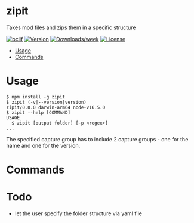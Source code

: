 zipit
=====

Takes mod files and zips them in a specific structure

[![oclif](https://img.shields.io/badge/cli-oclif-brightgreen.svg)](https://oclif.io)
[![Version](https://img.shields.io/npm/v/zipit.svg)](https://npmjs.org/package/zipit)
[![Downloads/week](https://img.shields.io/npm/dw/zipit.svg)](https://npmjs.org/package/zipit)
[![License](https://img.shields.io/npm/l/zipit.svg)](https://github.com/andreasrossa/zipit/blob/master/package.json)

<!-- toc -->
* [Usage](#usage)
* [Commands](#commands)
<!-- tocstop -->
# Usage
<!-- usage -->
```sh-session
$ npm install -g zipit
$ zipit (-v|--version|version)
zipit/0.0.0 darwin-arm64 node-v16.5.0
$ zipit --help [COMMAND]
USAGE
  $ zipit [output folder] [-p <regex>]
...
```
The specified capture group has to include 2 capture groups - one for the name and one for the version.

<!-- usagestop -->
# Commands
<!-- commands -->

<!-- commandsstop -->

# Todo 
- let the user specify the folder structure via yaml file